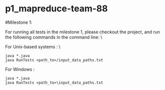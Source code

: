 # p1_mapreduce-team-88

#Milestone 1: 

For running all tests in the milestone 1, please checkout the project, and run the following commands in the command line:  \


For Unix-based systems : \

```
java *.java 
java RunTests <path_to>/input_data_paths.txt
```
For Windows : 
```
java *.java 
java RunTests <path_to>\input_data_paths.txt

```
